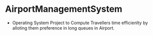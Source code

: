 # AirportManagementSystem
- Operating System Project to Compute Travellers time efficienlty by alloting them preference in long queues in Airport.
